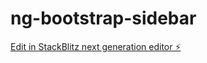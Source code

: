 # ng-bootstrap-sidebar

[Edit in StackBlitz next generation editor ⚡️](https://stackblitz.com/~/github.com/martingaidoo/ng-bootstrap-sidebar)